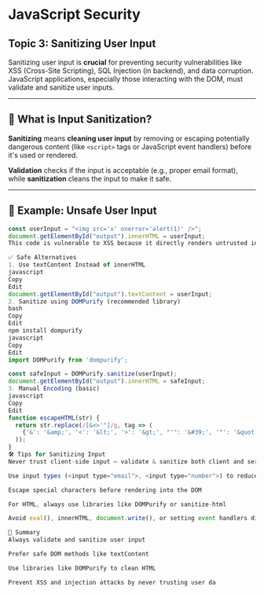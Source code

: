 # JavaScript Security  
## Topic 3: Sanitizing User Input

Sanitizing user input is **crucial** for preventing security vulnerabilities like XSS (Cross-Site Scripting), SQL Injection (in backend), and data corruption. JavaScript applications, especially those interacting with the DOM, must validate and sanitize user inputs.

---

## 🧹 What is Input Sanitization?

**Sanitizing** means **cleaning user input** by removing or escaping potentially dangerous content (like `<script>` tags or JavaScript event handlers) before it's used or rendered.

**Validation** checks if the input is acceptable (e.g., proper email format), while **sanitization** cleans the input to make it safe.

---

## 🧪 Example: Unsafe User Input

```javascript
const userInput = "<img src='x' onerror='alert(1)' />";
document.getElementById("output").innerHTML = userInput;
This code is vulnerable to XSS because it directly renders untrusted input into the DOM.

✅ Safe Alternatives
1. Use textContent Instead of innerHTML
javascript
Copy
Edit
document.getElementById("output").textContent = userInput;
2. Sanitize using DOMPurify (recommended library)
bash
Copy
Edit
npm install dompurify
javascript
Copy
Edit
import DOMPurify from 'dompurify';

const safeInput = DOMPurify.sanitize(userInput);
document.getElementById("output").innerHTML = safeInput;
3. Manual Encoding (basic)
javascript
Copy
Edit
function escapeHTML(str) {
  return str.replace(/[&<>'"]/g, tag => (
    {'&': '&amp;', '<': '&lt;', '>': '&gt;', "'": '&#39;', '"': '&quot;'}[tag]
  ));
}
🛠️ Tips for Sanitizing Input
Never trust client-side input — validate & sanitize both client and server side

Use input types (<input type="email">, <input type="number">) to reduce risky data

Escape special characters before rendering into the DOM

For HTML, always use libraries like DOMPurify or sanitize-html

Avoid eval(), innerHTML, document.write(), or setting event handlers directly

📌 Summary
Always validate and sanitize user input

Prefer safe DOM methods like textContent

Use libraries like DOMPurify to clean HTML

Prevent XSS and injection attacks by never trusting user da